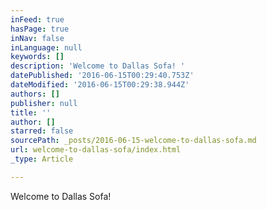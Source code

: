 ```yaml
---
inFeed: true
hasPage: true
inNav: false
inLanguage: null
keywords: []
description: 'Welcome to Dallas Sofa! '
datePublished: '2016-06-15T00:29:40.753Z'
dateModified: '2016-06-15T00:29:38.944Z'
authors: []
publisher: null
title: ''
author: []
starred: false
sourcePath: _posts/2016-06-15-welcome-to-dallas-sofa.md
url: welcome-to-dallas-sofa/index.html
_type: Article

---
```

Welcome to Dallas Sofa!
